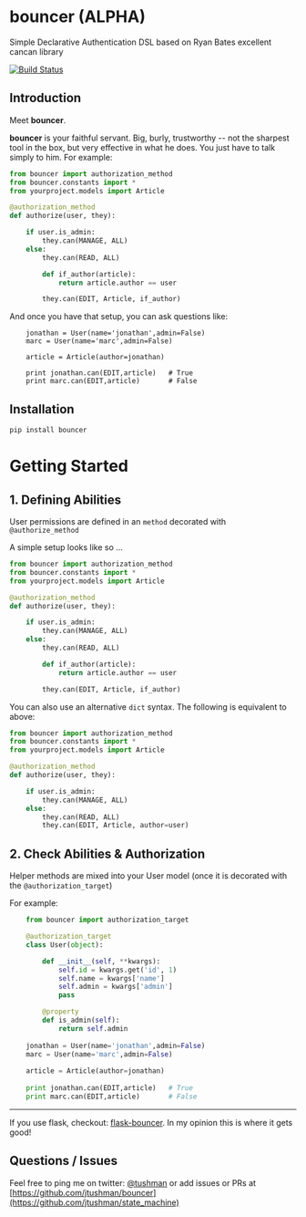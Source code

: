bouncer (ALPHA)
========

Simple Declarative Authentication DSL based on Ryan Bates excellent cancan library

[![Build Status](https://travis-ci.org/jtushman/bouncer.svg)](https://travis-ci.org/jtushman/bouncer)

## Introduction

Meet **bouncer**.

**bouncer** is your faithful servant.  Big, burly, trustworthy -- not the sharpest tool in the box,
but very effective in what he does.  You just have to talk simply to him.  For example:

```python
from bouncer import authorization_method
from bouncer.constants import *
from yourproject.models import Article

@authorization_method
def authorize(user, they):

    if user.is_admin:
        they.can(MANAGE, ALL)
    else:
        they.can(READ, ALL)

        def if_author(article):
            return article.author == user

        they.can(EDIT, Article, if_author)
```

And once you have that setup, you can ask questions like:

```
    jonathan = User(name='jonathan',admin=False)
    marc = User(name='marc',admin=False)

    article = Article(author=jonathan)

    print jonathan.can(EDIT,article)   # True
    print marc.can(EDIT,article)       # False
```


## Installation

`pip install bouncer`


# Getting Started

## 1. Defining Abilities

User permissions are defined in an `method` decorated with `@authorize_method`

A simple setup looks like so ...

```python
from bouncer import authorization_method
from bouncer.constants import *
from yourproject.models import Article

@authorization_method
def authorize(user, they):

    if user.is_admin:
        they.can(MANAGE, ALL)
    else:
        they.can(READ, ALL)

        def if_author(article):
            return article.author == user

        they.can(EDIT, Article, if_author)
```

You can also use an alternative `dict` syntax.  The following is equivalent to above:
```python
from bouncer import authorization_method
from bouncer.constants import *
from yourproject.models import Article

@authorization_method
def authorize(user, they):

    if user.is_admin:
        they.can(MANAGE, ALL)
    else:
        they.can(READ, ALL)
        they.can(EDIT, Article, author=user)
```



## 2. Check Abilities & Authorization

Helper methods are mixed into your User model (once it is decorated with the `@authorization_target`)

For example:

```python
    from bouncer import authorization_target

    @authorization_target
    class User(object):

        def __init__(self, **kwargs):
            self.id = kwargs.get('id', 1)
            self.name = kwargs['name']
            self.admin = kwargs['admin']
            pass

        @property
        def is_admin(self):
            return self.admin
            
    jonathan = User(name='jonathan',admin=False)
    marc = User(name='marc',admin=False)
    
    article = Article(author=jonathan)
    
    print jonathan.can(EDIT,article)   # True
    print marc.can(EDIT,article)       # False
```


------------

If you use flask, checkout: [flask-bouncer](https://github.com/jtushman/flask-bouncer).
In my opinion this is where it gets good!


## Questions / Issues
Feel free to ping me on twitter: [@tushman](http://twitter.com/tushman) or add issues or PRs at [https://github.com/jtushman/bouncer](https://github.com/jtushman/state_machine)

